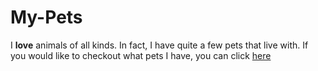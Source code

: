 # My-Pets
I **love** animals of all kinds. In fact, I have quite a few pets that live with. If you would like to checkout what pets I have, you can click [here](https://github.com/StevenVaughan97/My-Pets/blob/master/MyPets.md)
